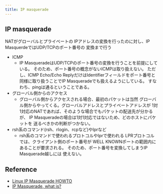 ```yaml
---
title: IP masquerade
---
```


## IP masquerade
NATがグローバルとプライベートの IPアドレスの変換を行ったのに対し、IP MasquerdeではUDP/TCPのポート番号の 変換まで行う

* ICMP
    * IP MasqueradeはUDP/TCPのポート番号の変換を行うことを前提にしている。 そのため、ポート番号の概念がないICMPは取り扱えない。
    ただし、ICMP Echo/Echo ReplyだけはIdentifierフィールドをポート番号と 同様に取り扱うことでIP Masqueradeでも扱えるようにしている。 すなわち、pingは通るということである。
* グローバル側からのアクセス
    * グローバル側からアクセスされる場合、最初のパケットは当然 グローバル側からやってくる。グローバルアドレスとプライベートアドレスが 1対1対応のNATであれば、そのような場合でもパケットの配送先が分かるが、 IP Masqueradeの場合は1対1対応ではないため、どのホストにパケットを 送るべきかの判断がつかない。
* rsh系のコマンド(rsh、rlogin、rcpなど)やlprなど
     * rsh系のコマンドで使われるプロトコルやlprで使われる LPRプロトコルでは、クライアント側のポート番号が WELL KNOWNポートの範囲内にあることが要求される。 そのため、ポート番号を変換してしまうIP Masquerade越しには 使えない。

## Reference
* [Linux IP Masquerade HOWTO](https://www.tldp.org/HOWTO/IP-Masquerade-HOWTO/index.html)
* [IP Masquerade, what is?](http://www.rtpro.yamaha.co.jp/RT/docs/nat/ip-masquerade.html)
